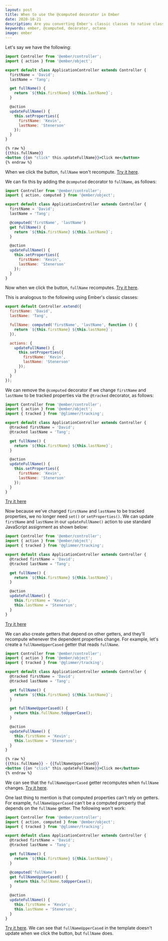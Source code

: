 ```yaml
---
layout: post
title: When to use the @computed decorator in Ember
date: 2020-10-21
description: Are you converting Ember's classic classes to native classes? Learn when to use and not use the @computed decorator.
keywords: ember, @computed, decorator, octane
image: ember
---
```


Let's say we have the following:

```js
import Controller from '@ember/controller';
import { action } from '@ember/object';

export default class ApplicationController extends Controller {
  firstName = 'David';
  lastName = 'Tang';

  get fullName() {
    return `${this.firstName} ${this.lastName}`;
  }

  @action
  updateFullName() {
    this.setProperties({
      firstName: 'Kevin',
      lastName: 'Stenerson'
    });
  }
}
```

```hbs
{% raw %}
{{this.fullName}}
<button {{on "click" this.updateFullName}}>Click me</button>
{% endraw %}
```

When we click the button, `fullName` won't recompute. [Try it here](https://ember-twiddle.com/13f65868863d7fdde83d7016174b205f?openFiles=controllers.application%5C.js%2C).

We can fix this by adding the `@computed` decorator to `fullName`, as follows:

```js
import Controller from '@ember/controller';
import { action, computed } from '@ember/object';

export default class ApplicationController extends Controller {
  firstName = 'David';
  lastName = 'Tang';

  @computed('firstName', 'lastName')
  get fullName() {
    return `${this.firstName} ${this.lastName}`;
  }

  @action
  updateFullName() {
    this.setProperties({
      firstName: 'Kevin',
      lastName: 'Stenerson'
    });
  }
}
```

Now when we click the button, `fullName` recomputes. [Try it here](https://ember-twiddle.com/263a6212c737569449f826072403b038?openFiles=controllers.application%5C.js%2C).

This is analogous to the following using Ember's classic classes:

```js
export default Controller.extend({
  firstName: 'David',
  lastName: 'Tang',

  fullName: computed('firstName', 'lastName', function () {
    return `${this.firstName} ${this.lastName}`;
  }),

  actions: {
    updateFullName() {
      this.setProperties({
        firstName: 'Kevin',
        lastName: 'Stenerson'
      });
    }
  }
});
```

We can remove the `@computed` decorator if we change `firstName` and `lastName` to be tracked properties via the `@tracked` decorator, as follows:

```js
import Controller from '@ember/controller';
import { action } from '@ember/object';
import { tracked } from '@glimmer/tracking';

export default class ApplicationController extends Controller {
  @tracked firstName = 'David';
  @tracked lastName = 'Tang';

  get fullName() {
    return `${this.firstName} ${this.lastName}`;
  }

  @action
  updateFullName() {
    this.setProperties({
      firstName: 'Kevin',
      lastName: 'Stenerson'
    });
  }
}
```

[Try it here](https://ember-twiddle.com/5da4c53793769b7c243c8354a865e8aa?openFiles=controllers.application%5C.js%2C)

Now because we've changed `firstName` and `lastName` to be tracked properties, we no longer need `set()` or `setProperties()`. We can update `firstName` and `lastName` in our `updateFullName()` action to use standard JavaScript assignment as shown below:

```js
import Controller from '@ember/controller';
import { action } from '@ember/object';
import { tracked } from '@glimmer/tracking';

export default class ApplicationController extends Controller {
  @tracked firstName = 'David';
  @tracked lastName = 'Tang';

  get fullName() {
    return `${this.firstName} ${this.lastName}`;
  }

  @action
  updateFullName() {
    this.firstName = 'Kevin';
    this.lastName = 'Stenerson';
  }
}
```

[Try it here](https://ember-twiddle.com/47464a630039e049efb6878ce9c71637?openFiles=controllers.application%5C.js%2C)

We can also create getters that depend on other getters, and they'll recompute whenever the dependent properties change. For example, let's create a `fullNameUpperCased` getter that reads `fullName`.

```js
import Controller from '@ember/controller';
import { action } from '@ember/object';
import { tracked } from '@glimmer/tracking';

export default class ApplicationController extends Controller {
  @tracked firstName = 'David';
  @tracked lastName = 'Tang';

  get fullName() {
    return `${this.firstName} ${this.lastName}`;
  }

  get fullNameUpperCased() {
    return this.fullName.toUpperCase();
  }

  @action
  updateFullName() {
    this.firstName = 'Kevin';
    this.lastName = 'Stenerson';
  }
}
```

```hbs
{% raw %}
{{this.fullName}} - {{fullNameUpperCased}}
<button {{on "click" this.updateFullName}}>Click me</button>
{% endraw %}
```

We can see that the `fullNameUpperCased` getter recomputes when `fullName` changes. [Try it here](https://ember-twiddle.com/794aca5f89e6044397bb19d281da24b4?openFiles=controllers.application%5C.js%2C).

One last thing to mention is that computed properties can't rely on getters. For example, `fullNameUpperCased` can't be a computed property that depends on the `fullName` getter. The following won't work:

```js
import Controller from '@ember/controller';
import { action, computed } from '@ember/object';
import { tracked } from '@glimmer/tracking';

export default class ApplicationController extends Controller {
  @tracked firstName = 'David';
  @tracked lastName = 'Tang';

  get fullName() {
    return `${this.firstName} ${this.lastName}`;
  }

  @computed('fullName')
  get fullNameUpperCased() {
    return this.fullName.toUpperCase();
  }

  @action
  updateFullName() {
    this.firstName = 'Kevin';
    this.lastName = 'Stenerson';
  }
}
```

[Try it here](https://ember-twiddle.com/42a242835a4daad39eeb070f173e752b?openFiles=controllers.application%5C.js%2C). We can see that `fullNameUpperCased` in the template doesn't update when we click the button, but `fullName` does.
